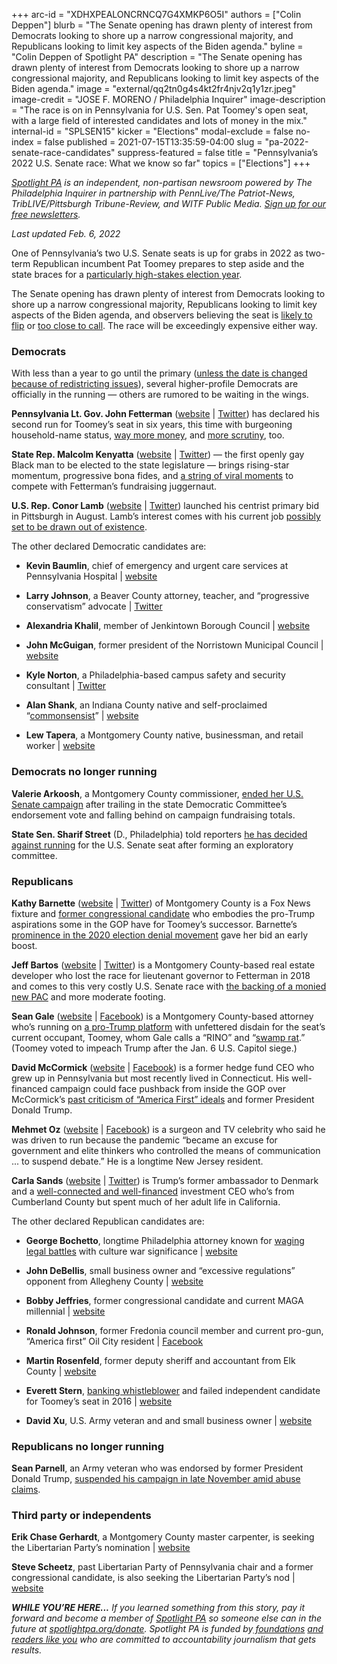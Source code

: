 +++
arc-id = "XDHXPEALONCRNCQ7G4XMKP6O5I"
authors = ["Colin Deppen"]
blurb = "The Senate opening has drawn plenty of interest from Democrats looking to shore up a narrow congressional majority, and Republicans looking to limit key aspects of the Biden agenda."
byline = "Colin Deppen of Spotlight PA"
description = "The Senate opening has drawn plenty of interest from Democrats looking to shore up a narrow congressional majority, and Republicans looking to limit key aspects of the Biden agenda."
image = "external/qq2tn0g4s4kt2fr4njv2q1y1zr.jpeg"
image-credit = "JOSE F. MORENO / Philadelphia Inquirer"
image-description = "The race is on in Pennsylvania for U.S. Sen. Pat Toomey's open seat, with a large field of interested candidates and lots of money in the mix."
internal-id = "SPLSEN15"
kicker = "Elections"
modal-exclude = false
no-index = false
published = 2021-07-15T13:35:59-04:00
slug = "pa-2022-senate-race-candidates"
suppress-featured = false
title = "Pennsylvania’s 2022 U.S. Senate race: What we know so far"
topics = ["Elections"]
+++

<a href="https://www.spotlightpa.org/"><i>Spotlight PA</i></a><i> is an independent, non-partisan newsroom powered by The Philadelphia Inquirer in partnership with PennLive/The Patriot-News, TribLIVE/Pittsburgh Tribune-Review, and WITF Public Media. </i><a href="https://www.spotlightpa.org/newsletters"><i>Sign up for our free newsletters</i></a><i>.</i>

<i>Last updated Feb. 6, 2022</i>

One of Pennsylvania’s two U.S. Senate seats is up for grabs in 2022 as two-term Republican incumbent Pat Toomey prepares to step aside and the state braces for a <a href="https://www.spotlightpa.org/news/2021/06/pa-2020-governor-race-candidates/">particularly high-stakes election year</a>.

The Senate opening has drawn plenty of interest from Democrats looking to shore up a narrow congressional majority, Republicans looking to limit key aspects of the Biden agenda, and observers believing the seat is <a href="https://www.cnn.com/2021/07/05/politics/2022-senate-race-rankings-july/index.html">likely to flip</a> or <a href="https://cookpolitical.com/ratings/senate-race-ratings">too close to call</a>. The race will be exceedingly expensive either way.

<script src="https://www.spotlightpa.org/embed.js" async></script><div data-spl-embed-version="1" data-spl-src="https://www.spotlightpa.org/embeds/newsletter/"></div>

### Democrats

With less than a year to go until the primary (<a href="https://apnews.com/article/primary-elections-pennsylvania-elections-census-2020-house-elections-9c91a3caf8d761ede5bb456c6898e539">unless the date is changed because of redistricting issues</a>), several higher-profile Democrats are officially in the running — others are rumored to be waiting in the wings.

<b>Pennsylvania Lt. Gov. John Fetterman</b> (<a href="https://johnfetterman.com/">website</a> | <a href="https://twitter.com/JohnFetterman">Twitter</a>) has declared his second run for Toomey’s seat in six years, this time with burgeoning household-name status, <a href="https://whyy.org/articles/fetterman-dwarfs-competition-in-first-fundraising-numbers-for-pa-s-senate-race/">way more money</a>, and <a href="https://www.theroot.com/john-fetterman-has-had-eight-years-to-apologize-for-pul-1846249115">more scrutiny</a>, too.

<b>State Rep. Malcolm Kenyatta</b> (<a href="https://www.malcolmkenyatta.com/">website</a> | <a href="https://twitter.com/malcolmkenyatta">Twitter</a>) — the first openly gay Black man to be elected to the state legislature — brings rising-star momentum, progressive bona fides, and <a href="https://www.inquirer.com/politics/election/malcolm-kenyatta-gettysburg-democratic-pennsylvania-senate-race-20210713.html">a string of viral moments</a> to compete with Fetterman’s fundraising juggernaut.

<b>U.S. Rep. Conor Lamb</b> (<a href="https://conorlamb.com/" target="_blank">website</a> | <a href="https://twitter.com/ConorLambPA?s=20" target="_blank">Twitter</a>) launched his centrist primary bid in Pittsburgh in August. Lamb’s interest comes with his current job <a href="https://www.spotlightpa.org/news/2021/04/pa-us-house-seat-congressional-census-announcement-redistricting/">possibly set to be drawn out of existence</a>.

The other declared Democratic candidates are:

- <b>Kevin Baumlin</b>, chief of emergency and urgent care services at Pennsylvania Hospital | <a href="https://www.drbaumlinforpa.com/">website</a>

- <b>Larry Johnson</b>, a Beaver County attorney, teacher, and “progressive conservatism” advocate | <a href="https://twitter.com/larryjo46392529" target="_blank">Twitter</a>

- <b>Alexandria Khalil</b>, member of Jenkintown Borough Council | <a href="https://www.alexkhalilforussenate.com/home">website</a>

- <b>John McGuigan</b>, former president of the Norristown Municipal Council | <a href="https://www.mcguiganforpa.com/">website </a>

- <b>Kyle Norton</b>, a Philadelphia-based campus safety and security consultant | <a href="https://twitter.com/kylenortonpa?lang=en">Twitter</a>

- <b>Alan Shank</b>, an Indiana County native and self-proclaimed “<a href="https://twitter.com/shank_al">commonsensist</a>” | <a href="https://www.alshankforpa.com/">website </a>

- <b>Lew Tapera</b>, a Montgomery County native, businessman, and retail worker | <a href="https://www.lewforyou2022.com/">website </a>

### Democrats no longer running

<b>Valerie Arkoosh</b>, a Montgomery County commissioner, <a href="https://www.audacy.com/kywnewsradio/news/local/val-arkoosh-dropping-out-us-senate-race-pennsylvania" target="_blank">ended her U.S. Senate campaign</a> after trailing in the state Democratic Committee’s endorsement vote and falling behind on campaign fundraising totals.

<b>State Sen. Sharif Street</b> (D., Philadelphia) told reporters <a href="https://twitter.com/Laurenjmayk/status/1483813097118867464?s=20&t=qiuspzH478R-eFYHP2mVCQ" target="_blank">he has decided against running</a> for the U.S. Senate seat after forming an exploratory committee.

<script src="https://www.spotlightpa.org/embed.js" async></script><div data-spl-embed-version="1" data-spl-src="https://www.spotlightpa.org/embeds/donate/"></div>

### Republicans

<b>Kathy Barnette</b> (<a href="https://barnetteforsenate.com/">website</a> | <a href="https://twitter.com/kathy4truth?lang=en">Twitter</a>) of Montgomery County is a Fox News fixture and <a href="https://www.buckscountycouriertimes.com/story/news/2020/11/02/madeleine-dean-kathy-barnette-4th-district-congress/6088489002/">former congressional candidate</a> who embodies the pro-Trump aspirations some in the GOP have for Toomey’s successor. Barnette’s <a href="https://www.inquirer.com/news/a/pennsylvania-voter-fraud-audit-kathy-barnette-20210726.html" target="_blank">prominence in the 2020 election denial movement</a> gave her bid an early boost.

<b>Jeff Bartos</b> (<a href="https://jeffbartos.com/">website</a> | <a href="https://twitter.com/jeff_bartos">Twitter</a>) is a Montgomery County-based real estate developer who lost the race for lieutenant governor to Fetterman in 2018 and comes to this very costly U.S. Senate race with <a href="https://www.politico.com/news/2021/04/24/jeff-bartos-super-pac-pennsylvania-race-484531">the backing of a monied new PAC</a> and more moderate footing.

<b>Sean Gale</b> (<a href="https://www.galeforsenate.com/home.html">website</a> | <a href="https://www.facebook.com/sean.gale">Facebook</a>) is a Montgomery County-based attorney who’s running on <a href="https://www.inquirer.com/politics/election/joe-gale-2022-pennsylvania-governor-race-20210216.html">a pro-Trump platform</a> with unfettered disdain for the seat’s current occupant, Toomey, whom Gale calls a “RINO” and “<a href="https://www.facebook.com/sean.gale/posts/10219624235533019">swamp rat</a>.” (Toomey voted to impeach Trump after the Jan. 6 U.S. Capitol siege.)

<b>David McCormick</b> (<a href="https://www.davemccormickpa.com/" target="_blank">website</a> | <a href="https://www.facebook.com/DaveMcCormickPA" target="_blank">Facebook</a>) is a former hedge fund CEO who grew up in Pennsylvania but most recently lived in Connecticut. His well-financed campaign could face pushback from inside the GOP over McCormick’s <a href="https://www.politico.com/news/2022/01/11/david-mccormick-senate-campaign-trump-526870" target="_blank">past criticism of “America First” ideals</a> and former President Donald Trump.

<b>Mehmet Oz</b> (<a href="https://doctoroz.com/" target="_blank">website</a> | <a href="https://www.facebook.com/droz" target="_blank">Facebook</a>) is a surgeon and TV celebrity who said he was driven to run because the pandemic “became an excuse for government and elite thinkers who controlled the means of communication ... to suspend debate.” He is a longtime New Jersey resident.

<b>Carla Sands</b> (<a href="https://carlasands.com/" target="_blank">website</a> | <a href="https://twitter.com/CarlaHSands/status/1412416656903704584?ref_src=twsrc%5Etfw%7Ctwcamp%5Etweetembed%7Ctwterm%5E1412416656903704584%7Ctwgr%5E%7Ctwcon%5Es1_&ref_url=https%3A%2F%2Fwww.politicspa.com%2Fsands-launches-2022-senate-bid%2F98572%2F">Twitter</a>) is Trump’s former ambassador to Denmark and a <a href="https://triblive.com/news/pennsylvania/ex-ambassador-investment-ceo-carla-sands-seeks-pennsylvania-senate-seat/">well-connected and well-financed</a> investment CEO who’s from Cumberland County but spent much of her adult life in California.

The other declared Republican candidates are:

- <b>George Bochetto</b>, longtime Philadelphia attorney known for <a href="https://www.inquirer.com/news/george-bochetto-attorney-pa-senate-2022-20220110.html" target="_blank">waging legal battles</a> with culture war significance | <a href="https://www.bochettoforsenate.com/" target="_blank">website</a>

- <b>John DeBellis</b>, small business owner and “excessive regulations” opponent from Allegheny County | <a href="https://www.jdebellis4senate.com/">website </a>

- <b>Bobby Jeffries</b>, former congressional candidate and current MAGA millennial | <a href="https://secure.anedot.com/bobby-jeffries-for-us-senate/donate">website</a>

- <b>Ronald Johnson</b>, former Fredonia council member and current pro-gun, “America first” Oil City resident | <a href="https://www.facebook.com/Ron-Johnson-for-US-Senate-108709594762121">Facebook</a>

- <b>Martin Rosenfeld</b>, former deputy sheriff and accountant from Elk County | <a href="https://martinrosenfeld2022.com/">website</a>

- <b>Everett Stern</b>, <a href="https://www.politicspa.com/businessman-and-famed-whistleblower-announces-2022-bid-for-senate/97434/">banking whistleblower</a> and failed independent candidate for Toomey’s seat in 2016 | <a href="http://brandaundean.com/">website</a>

- <b>David Xu</b>, U.S. Army veteran and and small business owner | <a href="https://davidxuforsenate.com/" target="_blank">website</a>

### Republicans no longer running

<b>Sean Parnell</b>, an Army veteran who was endorsed by former President Donald Trump, <a href="https://www.inquirer.com/news/sean-parnell-custody-decision-pa-senate-2022-20211122.html" target="_blank">suspended his campaign in late November amid abuse claims</a>.

### Third party or independents

<b>Erik Chase Gerhardt</b>, a Montgomery County master carpenter, is seeking the Libertarian Party’s nomination | <a href="https://www.montcolp.org/candidates/state-wide/150-erik-chase-gerhardt">website</a>

<b>Steve Scheetz</b>, past Libertarian Party of Pennsylvania chair and a former congressional candidate, is also seeking the Libertarian Party’s nod | <a href="https://scheetzforsenate.com/" target="_blank">website</a>

<i><b>WHILE YOU’RE HERE...</b></i><i> If you learned something from this story, pay it forward and become a member of </i><a href="https://www.spotlightpa.org/"><i>Spotlight PA</i></a><i> so someone else can in the future at </i><a href="http://spotlightpa.org/donate"><i>spotlightpa.org/donate</i></a><i>. Spotlight PA is funded by</i><a href="https://www.spotlightpa.org/support"><i> foundations</i></a><i> </i><a href="https://www.spotlightpa.org/support"><i>and readers like you</i></a><i> who are committed to accountability journalism that gets results.</i>
